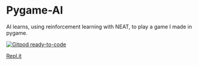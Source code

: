 # Pygame-AI

AI learns, using reinforcement learning with NEAT, to play a game I made in pygame.

[![Gitpod ready-to-code](https://img.shields.io/badge/Gitpod-ready--to--code-blue?logo=gitpod)](https://gitpod.io/#https://github.com/Sach-P/AI-Plays-Dungeon)

[Repl.it](https://repl.it/@SachinPatel5/AI-Plays-A-Dungeon-Game#main.py)

 
